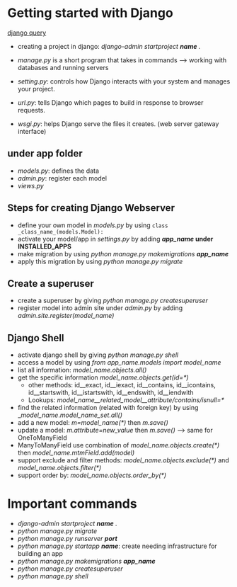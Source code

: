 # Getting started with Django
[django query](https://docs.djangoproject.com/en/2.2/topics/db/queries/)
- creating a project in django: _django-admin startproject __name__ ._
- _manage.py_ is a short program that takes in commands --> working with databases and running servers

- _setting.py_: controls how Django interacts with your system and manages your project.
- _url.py_: tells Django which pages to build in response to browser requests.
- _wsgi.py_: helps Django serve the files it creates. (web server gateway interface)

## under app folder
- _models.py_: defines the data
- _admin.py_: register each model
- _views.py_

## Steps for creating Django Webserver
- define your own model in _models.py_ by using `class _class_name_(models.Model):`
- activate your model/app in _settings.py_ by adding ___app_name_ under INSTALLED_APPS__
- make migration by using _python manage.py makemigrations __app_name___
- apply this migration by using _python manage.py migrate_

## Create a superuser
- create a superuser by giving _python manage.py createsuperuser_
- register model into admin site under _admin.py_ by adding _admin.site.register(_model_name_)_

## Django Shell
- activate django shell by giving _python manage.py shell_
- access a model by using _from _app_name_.models import _model_name__
- list all information: __model_name_.objects.all()_
- get the specific information __model_name_.objects.get(id=*)_
  - other methods: id__exact, id__iexact, id__contains, id__icontains, id__startswith, id__istartswith, id__endswith, id__iendwith
  - Lookups: __model_name__related_model__attribute/contains/isnull_=*_
- find the related information (related with foreign key) by using __model_name_._model_name_set.all()_
- add a new model: _m=_model_name_(*)_ then _m.save()_
- update a model: _m.attribute=_new_value__ then _m.save()_ --> same for OneToManyField
- ManyToManyField use combination of __model_name_.objects.create(*)_ then __model_name_._mtmField_.add(_model_)_
- support exclude and filter methods: __model_name_.objects.exclude(*)_ and __model_name_.objects.filter(*)_
- support order by: __model_name_.objects.order_by(*)_

# Important commands
- _django-admin startproject __name__ ._
- _python manage.py migrate_
- _python manage.py runserver __port___
- _python manage.py startapp __name___: create needing infrastructure for building an app
- _python manage.py makemigrations __app_name___
- _python manage.py createsuperuser_
- _python manage.py shell_
